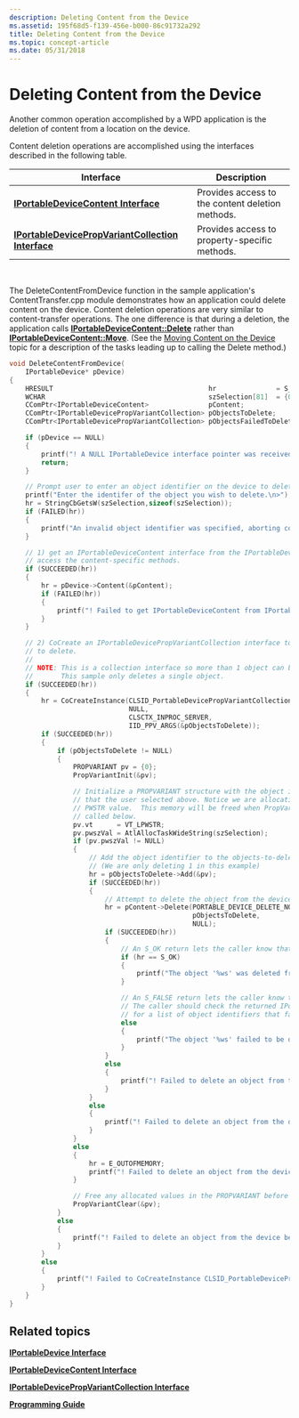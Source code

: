 ```yaml
---
description: Deleting Content from the Device
ms.assetid: 195f68d5-f139-456e-b000-86c91732a292
title: Deleting Content from the Device
ms.topic: concept-article
ms.date: 05/31/2018
---
```


# Deleting Content from the Device

Another common operation accomplished by a WPD application is the deletion of content from a location on the device.

Content deletion operations are accomplished using the interfaces described in the following table.



| Interface                                                                                      | Description                                      |
|------------------------------------------------------------------------------------------------|--------------------------------------------------|
| [**IPortableDeviceContent Interface**](/windows/desktop/api/portabledeviceapi/nn-portabledeviceapi-iportabledevicecontent)                             | Provides access to the content deletion methods. |
| [**IPortableDevicePropVariantCollection Interface**](iportabledevicepropvariantcollection.md) | Provides access to property-specific methods.    |



 

The DeleteContentFromDevice function in the sample application's ContentTransfer.cpp module demonstrates how an application could delete content on the device. Content deletion operations are very similar to content-transfer operations. The one difference is that during a deletion, the application calls [**IPortableDeviceContent::Delete**](/windows/desktop/api/PortableDeviceApi/nf-portabledeviceapi-iportabledevicecontent-delete) rather than [**IPortableDeviceContent::Move**](/windows/desktop/api/PortableDeviceApi/nf-portabledeviceapi-iportabledevicecontent-move). (See the [Moving Content on the Device](moving-content-on-the-device.md) topic for a description of the tasks leading up to calling the Delete method.)


```C++
void DeleteContentFromDevice(
    IPortableDevice* pDevice)
{
    HRESULT                                       hr               = S_OK;
    WCHAR                                         szSelection[81]  = {0};
    CComPtr<IPortableDeviceContent>               pContent;
    CComPtr<IPortableDevicePropVariantCollection> pObjectsToDelete;
    CComPtr<IPortableDevicePropVariantCollection> pObjectsFailedToDelete;

    if (pDevice == NULL)
    {
        printf("! A NULL IPortableDevice interface pointer was received\n");
        return;
    }

    // Prompt user to enter an object identifier on the device to delete.
    printf("Enter the identifer of the object you wish to delete.\n>");
    hr = StringCbGetsW(szSelection,sizeof(szSelection));
    if (FAILED(hr))
    {
        printf("An invalid object identifier was specified, aborting content deletion\n");
    }

    // 1) get an IPortableDeviceContent interface from the IPortableDevice interface to
    // access the content-specific methods.
    if (SUCCEEDED(hr))
    {
        hr = pDevice->Content(&pContent);
        if (FAILED(hr))
        {
            printf("! Failed to get IPortableDeviceContent from IPortableDevice, hr = 0x%lx\n",hr);
        }
    }

    // 2) CoCreate an IPortableDevicePropVariantCollection interface to hold the object identifiers
    // to delete.
    //
    // NOTE: This is a collection interface so more than 1 object can be deleted at a time.
    //       This sample only deletes a single object.
    if (SUCCEEDED(hr))
    {
        hr = CoCreateInstance(CLSID_PortableDevicePropVariantCollection,
                              NULL,
                              CLSCTX_INPROC_SERVER,
                              IID_PPV_ARGS(&pObjectsToDelete));
        if (SUCCEEDED(hr))
        {
            if (pObjectsToDelete != NULL)
            {
                PROPVARIANT pv = {0};
                PropVariantInit(&pv);

                // Initialize a PROPVARIANT structure with the object identifier string
                // that the user selected above. Notice we are allocating memory for the
                // PWSTR value.  This memory will be freed when PropVariantClear() is
                // called below.
                pv.vt      = VT_LPWSTR;
                pv.pwszVal = AtlAllocTaskWideString(szSelection);
                if (pv.pwszVal != NULL)
                {
                    // Add the object identifier to the objects-to-delete list
                    // (We are only deleting 1 in this example)
                    hr = pObjectsToDelete->Add(&pv);
                    if (SUCCEEDED(hr))
                    {
                        // Attempt to delete the object from the device
                        hr = pContent->Delete(PORTABLE_DEVICE_DELETE_NO_RECURSION,  // Deleting with no recursion
                                              pObjectsToDelete,                     // Object(s) to delete
                                              NULL);                                // Object(s) that failed to delete (we are only deleting 1, so we can pass NULL here)
                        if (SUCCEEDED(hr))
                        {
                            // An S_OK return lets the caller know that the deletion was successful
                            if (hr == S_OK)
                            {
                                printf("The object '%ws' was deleted from the device.\n", szSelection);
                            }

                            // An S_FALSE return lets the caller know that the deletion failed.
                            // The caller should check the returned IPortableDevicePropVariantCollection
                            // for a list of object identifiers that failed to be deleted.
                            else
                            {
                                printf("The object '%ws' failed to be deleted from the device.\n", szSelection);
                            }
                        }
                        else
                        {
                            printf("! Failed to delete an object from the device, hr = 0x%lx\n",hr);
                        }
                    }
                    else
                    {
                        printf("! Failed to delete an object from the device because we could no add the object identifier string to the IPortableDevicePropVariantCollection, hr = 0x%lx\n",hr);
                    }
                }
                else
                {
                    hr = E_OUTOFMEMORY;
                    printf("! Failed to delete an object from the device because we could no allocate memory for the object identifier string, hr = 0x%lx\n",hr);
                }

                // Free any allocated values in the PROPVARIANT before exiting
                PropVariantClear(&pv);
            }
            else
            {
                printf("! Failed to delete an object from the device because we were returned a NULL IPortableDevicePropVariantCollection interface pointer, hr = 0x%lx\n",hr);
            }
        }
        else
        {
            printf("! Failed to CoCreateInstance CLSID_PortableDevicePropVariantCollection, hr = 0x%lx\n",hr);
        }
    }
}
```



## Related topics

<dl> <dt>

[**IPortableDevice Interface**](/windows/desktop/api/PortableDeviceApi/nn-portabledeviceapi-iportabledevice)
</dt> <dt>

[**IPortableDeviceContent Interface**](/windows/desktop/api/portabledeviceapi/nn-portabledeviceapi-iportabledevicecontent)
</dt> <dt>

[**IPortableDevicePropVariantCollection Interface**](iportabledevicepropvariantcollection.md)
</dt> <dt>

[**Programming Guide**](programming-guide.md)
</dt> </dl>

 

 



